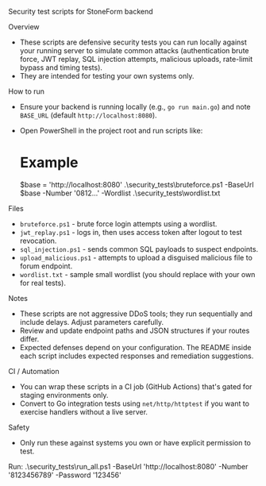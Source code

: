 Security test scripts for StoneForm backend

Overview
- These scripts are defensive security tests you can run locally against your running server to simulate common attacks (authentication brute force, JWT replay, SQL injection attempts, malicious uploads, rate-limit bypass and timing tests).
- They are intended for testing your own systems only.

How to run
- Ensure your backend is running locally (e.g., `go run main.go`) and note `BASE_URL` (default `http://localhost:8080`).
- Open PowerShell in the project root and run scripts like:

  # Example
  $base = 'http://localhost:8080'
  .\security_tests\bruteforce.ps1 -BaseUrl $base -Number '0812...' -Wordlist .\security_tests\wordlist.txt

Files
- `bruteforce.ps1` - brute force login attempts using a wordlist.
- `jwt_replay.ps1` - logs in, then uses access token after logout to test revocation.
- `sql_injection.ps1` - sends common SQL payloads to suspect endpoints.
- `upload_malicious.ps1` - attempts to upload a disguised malicious file to forum endpoint.
- `wordlist.txt` - sample small wordlist (you should replace with your own for real tests).

Notes
- These scripts are not aggressive DDoS tools; they run sequentially and include delays. Adjust parameters carefully.
- Review and update endpoint paths and JSON structures if your routes differ.
- Expected defenses depend on your configuration. The README inside each script includes expected responses and remediation suggestions.

CI / Automation
- You can wrap these scripts in a CI job (GitHub Actions) that's gated for staging environments only.
- Convert to Go integration tests using `net/http/httptest` if you want to exercise handlers without a live server.

Safety
- Only run these against systems you own or have explicit permission to test.

Run:
.\security_tests\run_all.ps1 -BaseUrl 'http://localhost:8080' -Number '8123456789' -Password '123456'
